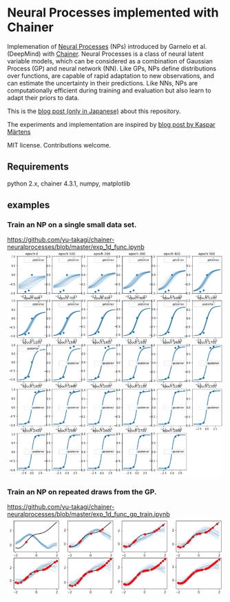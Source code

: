 # Neural Processes implemented with Chainer
Implemenation of [Neural Processes](https://arxiv.org/pdf/1807.01622) (NPs) introduced by Garnelo et al. (DeepMind) with [Chainer](https://chainer.org/). Neural Processes is a class of neural latent variable models, which can be considered as a combination of Gaussian Process (GP) and neural network (NN). Like GPs, NPs define distributions over functions, are capable of rapid adaptation to new observations, and can estimate the uncertainty in their predictions. Like NNs, NPs are computationally efficient during training and evaluation but also learn to adapt their priors to data.

This is the [blog post (only in Japanese)](http://tk-g.hatenablog.jp/entry/2018/09/02/000000) about this repository.

The experiments and implementation are inspired by [blog post by Kaspar Märtens](https://kasparmartens.rbind.io/post/np/)

MIT license. Contributions welcome.

## Requirements
python 2.x, chainer 4.3.1, numpy, matplotlib

## examples

### Train an NP on a single small data set.
https://github.com/yu-takagi/chainer-neuralprocesses/blob/master/exp_1d_func.ipynb
![1d](./fig/1d.png)

### Train an NP on repeated draws from the GP.
https://github.com/yu-takagi/chainer-neuralprocesses/blob/master/exp_1d_func_gp_train.ipynb
![gp](./fig/gp.png)